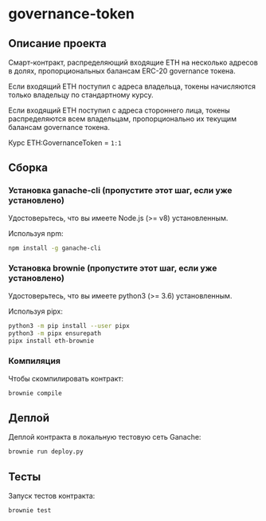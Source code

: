 # governance-token

## Описание проекта
Смарт-контракт, распределяющий входящие ETH на несколько адресов в долях, пропорциональных балансам ERC-20 governance токена.

Если входящий ETH поступил с адреса владельца, токены начисляются только владельцу по стандартному курсу.

Если входящий ETH поступил с адреса стороннего лица, токены распределяются всем владельцам, пропорционально их текущим балансам governance токена.

Курс ETH:GovernanceToken = `1:1`

## Сборка

### Установка ganache-cli (пропустите этот шаг, если уже установлено)

Удостоверьтесь, что вы имеете Node.js (>= v8) установленным.

Используя npm:

```Bash
npm install -g ganache-cli
```

### Установка brownie (пропустите этот шаг, если уже установлено)

Удостоверьтесь, что вы имеете python3 (>= 3.6) установленным.

Используя pipx:

```bash
python3 -m pip install --user pipx
python3 -m pipx ensurepath
pipx install eth-brownie
```

### Компиляция

Чтобы скомпилировать контракт:

```bash
brownie compile
```

## Деплой

Деплой контракта в локальную тестовую сеть Ganache:

```bash
brownie run deploy.py
```

## Тесты

Запуск тестов контракта:

```bash
brownie test
```
